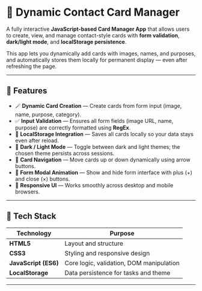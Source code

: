 # 💼 Dynamic Contact Card Manager  

A fully interactive **JavaScript-based Card Manager App** that allows users to create, view, and manage contact-style cards with **form validation**, **dark/light mode**, and **localStorage persistence**.  

This app lets you dynamically add cards with images, names, and purposes, and automatically stores them locally for permanent display — even after refreshing the page.

---

## 🚀 Features  

- 🪄 **Dynamic Card Creation** — Create cards from form input (image, name, purpose, category).  
- ✅ **Input Validation** — Ensures all form fields (image URL, name, purpose) are correctly formatted using **RegEx**.  
- 💾 **LocalStorage Integration** — Saves all cards locally so your data stays even after reload.  
- 🌙 **Dark / Light Mode** — Toggle between dark and light themes; the chosen theme persists across sessions.  
- 🧭 **Card Navigation** — Move cards up or down dynamically using arrow buttons.  
- 🔄 **Form Modal Animation** — Show and hide form interface with plus (+) and close (×) buttons.  
- 📱 **Responsive UI** — Works smoothly across desktop and mobile browsers.

---

## 🧠 Tech Stack  

| Technology | Purpose |
|-------------|----------|
| **HTML5** | Layout and structure |
| **CSS3** | Styling and responsive design |
| **JavaScript (ES6)** | Core logic, validation, DOM manipulation |
| **LocalStorage** | Data persistence for tasks and theme |

---


